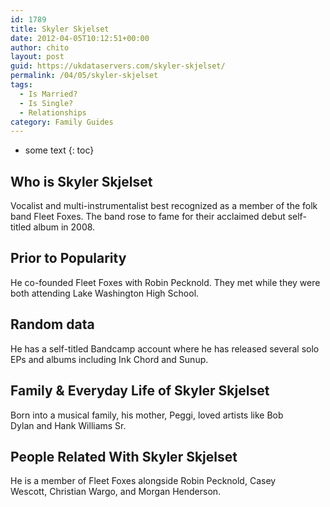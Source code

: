 ```yaml
---
id: 1789
title: Skyler Skjelset
date: 2012-04-05T10:12:51+00:00
author: chito
layout: post
guid: https://ukdataservers.com/skyler-skjelset/
permalink: /04/05/skyler-skjelset
tags:
  - Is Married?
  - Is Single?
  - Relationships
category: Family Guides
---
```


* some text
{: toc}
          
          
## Who is  Skyler Skjelset
                  
                  
                  
Vocalist and multi-instrumentalist best recognized as a member of the folk band Fleet Foxes. The band rose to fame for their acclaimed debut self-titled album in 2008. 
                  
                
                
                
## Prior to Popularity 
                  
                  
                  
He co-founded Fleet Foxes with Robin Pecknold. They met while they were both attending Lake Washington High School. 
                  
                
                
                
## Random data 
                  
                  
                  
He has a self-titled Bandcamp account where he has released several solo EPs and albums including Ink Chord and Sunup. 
                  
                
                
                
## Family & Everyday Life of Skyler Skjelset
                  
                  
                  
Born into a musical family, his mother, Peggi, loved artists like Bob Dylan and Hank Williams Sr.
                  
                
                
                
## People Related With  Skyler Skjelset
                  
                  
                  
He is a member of Fleet Foxes alongside Robin Pecknold, Casey Wescott, Christian Wargo, and Morgan Henderson. 
                  
                
              
            
          
          
          
    
    
  
